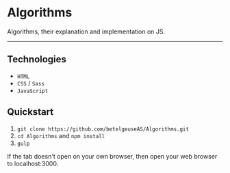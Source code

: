 # Algorithms
Algorithms, their explanation and implementation on JS.

---

## Technologies
* `HTML`
* `CSS` / `Sass`
* `JavaScript`

## Quickstart
1. `git clone https://github.com/betelgeuseAS/Algorithms.git`
2. `cd Algorithms` and `npm install`
4. `gulp`

If the tab doesn't open on your own browser, then open your web browser to localhost:3000.
